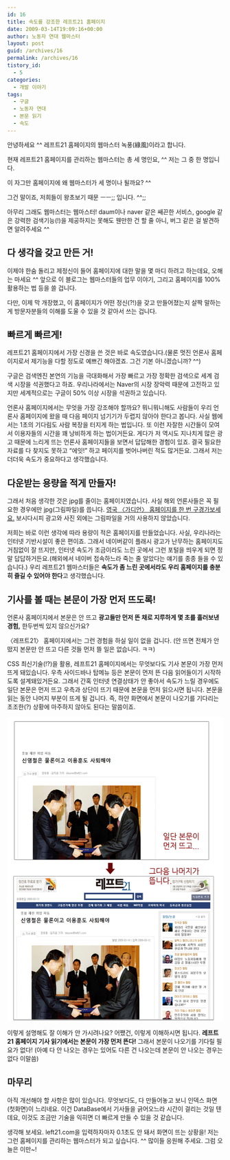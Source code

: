 ```yaml
---
id: 16
title: 속도를 강조한 레프트21 홈페이지
date: 2009-03-14T19:09:16+00:00
author: 노동자 연대 웹마스터
layout: post
guid: /archives/16
permalink: /archives/16
tistory_id:
  - 5
categories:
  - 개발 이야기
tags:
  - 구글
  - 노동자 연대
  - 본문 읽기
  - 속도
---
```

안녕하세요 ^^ 레프트21 홈페이지의 웹마스터 녹풍(綠風)이라고 합니다.

현재 레프트21 홈페이지를 관리하는 웹마스터는 총 세 명인요, ^^ 저는 그 중 한 명입니다.

이 자그만 홈페이지에 왜 웹마스터가 세 명이나 될까요? ^^

그건 말이죠, 저희들이 왕초보기 때문 ㅡㅡ;; 입니다. ^^;;

아무리 그래도 웹마스터는 웹마스터! daum이나 naver 같은 쌔끈한 서비스, google 같은 강력한 검색기능(!)을 제공하지는 못해도 웬만한 건 할 줄 아니, 버그 같은 걸 발견하면 알려주세요 ^^

## 다 생각을 갖고 만든 거!

이제야 한숨 돌리고 제정신이 들어 홈페이지에 대한 말을 몇 마디 하려고 하는데요, 오해는 마세요 ^^ 앞으로 이 블로그는 웹마스터들의 업무 이야기, 그리고 홈페이지를 100% 활용하는 법 등을 쓸 겁니다.

다만, 이제 막 개장했고, 이 홈페이지가 어떤 정신(?!)을 갖고 만들어졌는지 살짝 말하는 게 방문자분들의 이해를 도울 수 있을 것 같아서 쓰는 겁니다.

## 빠르게 빠르게!

레프트21 홈페이지에서 가장 신경을 쓴 것은 바로 속도였습니다.(물론 멋진 언론사 홈페이지로서 제기능을 다할 정도로 예쁘긴 해야겠죠. 그건 기본 아니겠습니까? ^^)

구글은 검색엔진 본연의 기능을 극대화해서 가장 빠르고 가장 정확한 검색으로 세계 검색 시장을 석권했다고 하죠. 우리나라에서는 Naver의 시장 장악력 때문에 고전하고 있지만 세계적으로는 구글이 50% 이상 시장을 석권하고 있습니다.

언론사 홈페이지에서는 무엇을 가장 강조해야 할까요? 뭐니뭐니해도 사람들이 우리 언론사 홈페이지에 왔을 때 다음 페이지 넘기기가 두렵지 않아야 한다고 봅니다. 사실 웹에서는 1초의 기다림도 사람 복장을 터지게 하는 법입니다. 또 이런 자잘한 시간들이 모여서 이용자들의 시간을 꽤 낭비하게 하는 법이거든요. 게다가 저 역시도 지나치게 많은 광고 때문에 느리게 뜨는 언론사 홈페이지들을 보면서 답답해한 경험이 있죠. 결국 필요한 자료를 다 찾지도 못하고 “에잇!” 하고 페이지를 벗어나버린 적도 많거든요. 그래서 저는 더더욱 속도가 중요하다고 생각했습니다.

## 다운받는 용량을 적게 만들자!

그래서 처음 생각한 것은 jpg를 줄이는 홈페이지였습니다. 사실 해외 언론사들은 꼭 필요한 경우에만 jpg(그림파일)를 씁니다. <a href="http://www.guardian.co.uk/" target="_blank">영국 〈가디언〉 홈페이지를 한 번 구경가보세요.</a> 보시다시피 광고와 사진 외에는 그림파일을 거의 사용하지 않았습니다.

저희는 바로 이런 생각에 따라 용량이 적은 홈페이지를 만들었습니다. 사실, 우리나라는 인터넷 기반시설이 좋은 편이죠. 그래서 네이버같이 플래시 광고가 난무하는 홈페이지도 거침없이 잘 뜨지만, 인터넷 속도가 조금이라도 느린 곳에서 그런 포털을 띄우게 되면 정말 답답하거든요.(해외에서 네이버 접속하느라 죽는 줄 알았다는 얘기를 종종 들을 수 있습니다.) 우리 레프트21 웹마스터들은 **속도가 좀 느린 곳에서라도 우리 홈페이지를 충분히 즐길 수 있어야 한다**고 생각했습니다.

## 기사를 볼 때는 본문이 가장 먼저 뜨도록!

언론사 홈페이지에서 본문은 안 뜨고 **광고들만 먼저 뜬 채로 지루하게 몇 초를 흘러보낸 경험,** 한두번씩 있지 않으신가요?

〈레프트21〉 홈페이지에서는 그런 경험을 하실 일이 없을 겁니다. (안 뜨면 전체가 안 떴지 본문만 안 뜨고 다른 것들 먼저 뜰 일은 없습니다. ㅋㅋ)

CSS 최신기술(!?)을 활용, 레프트21 홈페이지에서는 무엇보다도 기사 본문이 가장 먼저 뜨게 돼있습니다. 우측 사이드바나 탑메뉴 등은 본문이 먼저 뜬 다음 읽어들이기 시작하도록 설계돼있거든요. 그래서 간혹 인터넷 연결상태가 안 좋아서 속도가 느릴 경우에도 일단 본문은 먼저 뜨고 우측과 상단이 뜨기 때문에 본문을 먼저 읽으시면 됩니다. 본문을 읽는 동안 나머지 부분이 뜨게 될 겁니다. 즉, 하얀 화면에서 본문이 나오기를 기다리는 초조한(?) 상황에 마주하지 않아도 된다는 말씀이죠.

<img src="/wp-content/uploads/1/cfile22.uf.15196C4D4D0846ED405641.gif" class="aligncenter" width="540" height="707" alt="본문을 먼저읽어 빠른 레프트21 홈페이지" />

이렇게 설명해도 잘 이해가 안 가시려나요? 어쨌건, 이렇게 이해하시면 됩니다. **레프트21 홈페이지 기사 읽기에서는 본문이 가장 먼저 뜬다!** 그래서 본문이 나오기를 기다릴 필요가 없다! (아예 다 안 나오는 경우는 있어도 다른 건 나오는데 본문이 안 나오는 경우는 없다 이말씀)

## 마무리

아직 개선해야 할 사항은 많이 있습니다. 무엇보다도, 다 만들어놓고 보니 인덱스 화면(첫화면)이 느리네요. 이건 DataBase에서 기사들을 긁어오느라 시간이 걸리는 것일 텐데요, 이것도 조금만 기술을 익히면 더 빠르게 만들 수 있을 것 같습니다.

생각해 보세요. left21.com을 입력하자마자 0.1초도 안 돼서 화면이 뜨는 상황을! 저는 그런 홈페이지를 관리하는 웹마스터가 되고 싶습니다. ^^ 많이들 응원해 주세요. 그럼 오늘은 이만~!